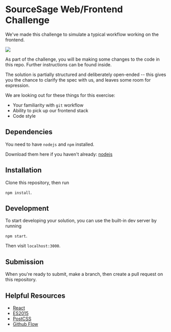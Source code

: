 # SourceSage Web/Frontend Challenge
We've made this challenge to simulate a typical workflow working on the frontend.

![](https://media.giphy.com/media/xTiTntxRyKDjRFMVqw/giphy.gif)

As part of the challenge, you will be making some changes to the code in this repo. Further instructions can be found inside.

The solution is partially structured and deliberately open-ended -- this gives you the chance to clarify the spec with us, and leaves some room for expression.

We are looking out for these things for this exercise:
* Your familiarity with `git` workflow
* Ability to pick up our frontend stack
* Code style

## Dependencies
You need to have `nodejs` and `npm` installed.

Download them here if you haven't already: [nodejs](https://nodejs.org/en/)

## Installation
Clone this repository, then run

`npm install`.

## Development
To start developing your solution, you can use the built-in dev server by running

`npm start`.

Then visit `localhost:3000`.

## Submission

When you're ready to submit, make a branch, then create a pull request on this repository.

## Helpful Resources
* [React](https://facebook.github.io/react/)
* [ES2015](https://babeljs.io/docs/learn-es2015/)
* [PostCSS](https://github.com/postcss/postcss)
* [Github Flow](https://guides.github.com/introduction/flow/)
